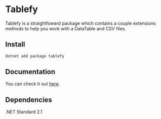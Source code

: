 # Tablefy

Tablefy is a straightfoward package which contains a couple extensions methods to help you work with a DataTable and CSV files.

## Install

```csharp
dotnet add package tablefy
```

## Documentation

You can check it out [here](https://github.com/lennoncorrea/Tablefy/wiki).

## Dependencies

.NET Standard 2.1
